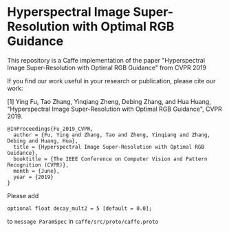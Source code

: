 # Hyperspectral Image Super-Resolution with Optimal RGB Guidance

This repository is a Caffe implementation of the paper "Hyperspectral Image Super-Resolution with Optimal RGB Guidance" from CVPR 2019

If you find our work useful in your research or publication, please cite our work:

[1] Ying Fu, Tao Zhang, Yinqiang Zheng, Debing Zhang, and Hua Huang, "Hyperspectral Image Super-Resolution with Optimal RGB Guidance", CVPR 2019.

```
@InProceedings{Fu_2019_CVPR,
  author = {Fu, Ying and Zhang, Tao and Zheng, Yinqiang and Zhang, Debing and Huang, Hua},
  title = {Hyperspectral Image Super-Resolution with Optimal RGB Guidance},
  booktitle = {The IEEE Conference on Computer Vision and Pattern Recognition (CVPR)},
  month = {June},
  year = {2019}
}
```

Please add 
```
optional float decay_mult2 = 5 [default = 0.0];
```
to `message ParamSpec` in `caffe/src/proto/caffe.proto`
